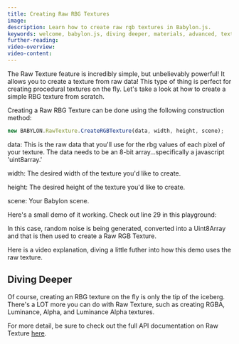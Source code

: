 ```yaml
---
title: Creating Raw RBG Textures
image: 
description: Learn how to create raw rgb textures in Babylon.js.
keywords: welcome, babylon.js, diving deeper, materials, advanced, texture, raw texture, raw
further-reading:
video-overview:
video-content:
---
```


The Raw Texture feature is incredibly simple, but unbelievably powerful! It allows you to create a texture from raw data! This type of thing is perfect for creating procedural textures on the fly. Let's take a look at how to create a simple RBG texture from scratch.

Creating a Raw RBG Texture can be done using the following construction method:

```javascript
new BABYLON.RawTexture.CreateRGBTexture(data, width, height, scene);
```

data: This is the raw data that you'll use for the rbg values of each pixel of your texture. The data needs to be an 8-bit array...specifically a javascript 'uint8array.'

width: The desired width of the texture you'd like to create.

height: The desired height of the texture you'd like to create.

scene: Your Babylon scene.

Here's a small demo of it working. Check out line 29 in this playground: <Playground id="#3TM0BZ" title="Raw Texture Noise Terrain Example" description="Simple example of using noise data to generate an rgb texture, used as a height map to displace a mesh for a terrain effect." image="/img/playgroundsAndNMEs/divingDeeperRawTexture1.jpg"/>

In this case, random noise is being generated, converted into a Uint8Array and that is then used to create a Raw RGB Texture.

Here is a video explanation, diving a little futher into how this demo uses the raw texture.

<Youtube id="YKqXcrWliww"/>

## Diving Deeper

Of course, creating an RBG texture on the fly is only the tip of the iceberg. There's a LOT more you can do with Raw Texture, such as creating RGBA, Luminance, Alpha, and Luminance Alpha textures. 

For more detail, be sure to check out the full API documentation on Raw Texture [here](https://doc.babylonjs.com/api/classes/babylon.rawtexture).